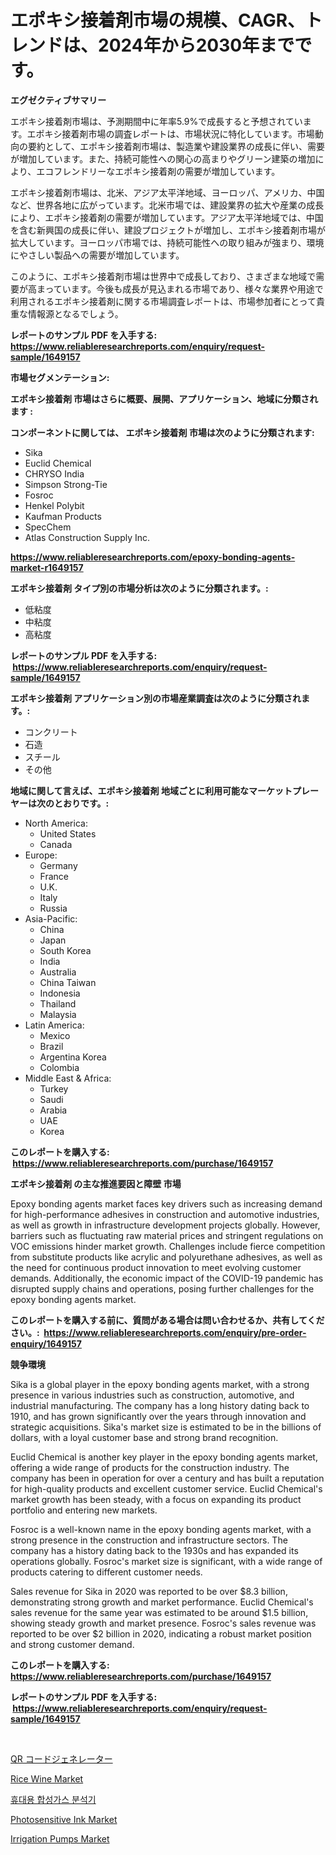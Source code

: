 <p><h1>エポキシ接着剤市場の規模、CAGR、トレンドは、2024年から2030年までです。</h1></p><p><strong>エグゼクティブサマリー</strong></p>
<p><p>エポキシ接着剤市場は、予測期間中に年率5.9%で成長すると予想されています。エポキシ接着剤市場の調査レポートは、市場状況に特化しています。市場動向の要約として、エポキシ接着剤市場は、製造業や建設業界の成長に伴い、需要が増加しています。また、持続可能性への関心の高まりやグリーン建築の増加により、エコフレンドリーなエポキシ接着剤の需要が増加しています。</p><p>エポキシ接着剤市場は、北米、アジア太平洋地域、ヨーロッパ、アメリカ、中国など、世界各地に広がっています。北米市場では、建設業界の拡大や産業の成長により、エポキシ接着剤の需要が増加しています。アジア太平洋地域では、中国を含む新興国の成長に伴い、建設プロジェクトが増加し、エポキシ接着剤市場が拡大しています。ヨーロッパ市場では、持続可能性への取り組みが強まり、環境にやさしい製品への需要が増加しています。</p><p>このように、エポキシ接着剤市場は世界中で成長しており、さまざまな地域で需要が高まっています。今後も成長が見込まれる市場であり、様々な業界や用途で利用されるエポキシ接着剤に関する市場調査レポートは、市場参加者にとって貴重な情報源となるでしょう。</p></p>
<p><strong>レポートのサンプル PDF を入手する: <a href="https://www.reliableresearchreports.com/enquiry/request-sample/1649157">https://www.reliableresearchreports.com/enquiry/request-sample/1649157</a></strong></p>
<p><strong>市場セグメンテーション:</strong></p>
<p><strong> エポキシ接着剤 市場はさらに概要、展開、アプリケーション、地域に分類されます :</strong></p>
<p><strong>コンポーネントに関しては、 エポキシ接着剤 市場は次のように分類されます: &nbsp;</strong></p>
<p><ul><li>Sika</li><li>Euclid Chemical</li><li>CHRYSO India</li><li>Simpson Strong-Tie</li><li>Fosroc</li><li>Henkel Polybit</li><li>Kaufman Products</li><li>SpecChem</li><li>Atlas Construction Supply Inc.</li></ul></p>
<p><strong><a href="https://www.reliableresearchreports.com/epoxy-bonding-agents-market-r1649157">https://www.reliableresearchreports.com/epoxy-bonding-agents-market-r1649157</a></strong></p>
<p><strong> エポキシ接着剤 タイプ別の市場分析は次のように分類されます。:</strong></p>
<p><ul><li>低粘度</li><li>中粘度</li><li>高粘度</li></ul></p>
<p><strong>レポートのサンプル PDF を入手する: &nbsp;<a href="https://www.reliableresearchreports.com/enquiry/request-sample/1649157">https://www.reliableresearchreports.com/enquiry/request-sample/1649157</a></strong></p>
<p><strong> エポキシ接着剤 アプリケーション別の市場産業調査は次のように分類されます。:</strong></p>
<p><ul><li>コンクリート</li><li>石造</li><li>スチール</li><li>その他</li></ul></p>
<p><strong>地域に関して言えば、エポキシ接着剤 地域ごとに利用可能なマーケットプレーヤーは次のとおりです。:</strong></p>
<p><ul>
    <li>
        North America:
        <ul>
            <li>United States</li>
            <li>Canada</li>
        </ul>
    </li>
    <li>
        Europe:
        <ul>
            <li>Germany</li>
            <li>France</li>
            <li>U.K.</li>
            <li>Italy</li>
            <li>Russia</li>
        </ul>
    </li>
    <li>
        Asia-Pacific:
        <ul>
            <li>China</li>
            <li>Japan</li>
            <li>South Korea</li>
            <li>India</li>
            <li>Australia</li>
            <li>China Taiwan</li>
            <li>Indonesia</li>
            <li>Thailand</li>
            <li>Malaysia</li>
        </ul>
    </li>
    <li>
        Latin America:
        <ul>
            <li>Mexico</li>
            <li>Brazil</li>
            <li>Argentina Korea</li>
            <li>Colombia</li>
        </ul>
    </li>
    <li>
        Middle East & Africa:
        <ul>
            <li>Turkey</li>
            <li>Saudi</li>
            <li>Arabia</li>
            <li>UAE</li>
            <li>Korea</li>
        </ul>
    </li>
    </ul></p>
<p><strong>このレポートを購入する: &nbsp;<a href="https://www.reliableresearchreports.com/purchase/1649157">https://www.reliableresearchreports.com/purchase/1649157</a></strong></p>
<p><strong>エポキシ接着剤 の主な推進要因と障壁 市場</strong></p>
<p><p>Epoxy bonding agents market faces key drivers such as increasing demand for high-performance adhesives in construction and automotive industries, as well as growth in infrastructure development projects globally. However, barriers such as fluctuating raw material prices and stringent regulations on VOC emissions hinder market growth. Challenges include fierce competition from substitute products like acrylic and polyurethane adhesives, as well as the need for continuous product innovation to meet evolving customer demands. Additionally, the economic impact of the COVID-19 pandemic has disrupted supply chains and operations, posing further challenges for the epoxy bonding agents market.</p></p>
<p><strong>このレポートを購入する前に、質問がある場合は問い合わせるか、共有してください。:&nbsp; <a href="https://www.reliableresearchreports.com/enquiry/pre-order-enquiry/1649157">https://www.reliableresearchreports.com/enquiry/pre-order-enquiry/1649157</a></strong></p>
<p><strong>競争環境</strong></p>
<p><p>Sika is a global player in the epoxy bonding agents market, with a strong presence in various industries such as construction, automotive, and industrial manufacturing. The company has a long history dating back to 1910, and has grown significantly over the years through innovation and strategic acquisitions. Sika's market size is estimated to be in the billions of dollars, with a loyal customer base and strong brand recognition.</p><p>Euclid Chemical is another key player in the epoxy bonding agents market, offering a wide range of products for the construction industry. The company has been in operation for over a century and has built a reputation for high-quality products and excellent customer service. Euclid Chemical's market growth has been steady, with a focus on expanding its product portfolio and entering new markets.</p><p>Fosroc is a well-known name in the epoxy bonding agents market, with a strong presence in the construction and infrastructure sectors. The company has a history dating back to the 1930s and has expanded its operations globally. Fosroc's market size is significant, with a wide range of products catering to different customer needs.</p><p>Sales revenue for Sika in 2020 was reported to be over $8.3 billion, demonstrating strong growth and market performance. Euclid Chemical's sales revenue for the same year was estimated to be around $1.5 billion, showing steady growth and market presence. Fosroc's sales revenue was reported to be over $2 billion in 2020, indicating a robust market position and strong customer demand.</p></p>
<p><strong>このレポートを購入する: &nbsp; <a href="https://www.reliableresearchreports.com/purchase/1649157">https://www.reliableresearchreports.com/purchase/1649157</a></strong></p>
<p><strong>レポートのサンプル PDF を入手する: &nbsp;<a href="https://www.reliableresearchreports.com/enquiry/request-sample/1649157">https://www.reliableresearchreports.com/enquiry/request-sample/1649157</a></strong><strong></strong></p>
<p>&nbsp;</p>
<p><p><a href="https://github.com/bevdtkn4419963/Market-Research-Report-List-1/blob/main/737215828477.md">QR コードジェネレーター</a></p><p><a href="https://iodized-pantydraco-05c.notion.site/Rice-Wine-Market-Insight-Market-Trends-Growth-Forecasted-from-2024-TO-2031-f6e8a4ee90c14d8395c3caeaada50e9d">Rice Wine Market</a></p><p><a href="https://github.com/vsoq0zknh59/Market-Research-Report-List-1/blob/main/165992825931.md">휴대용 합성가스 분석기</a></p><p><a href="https://issuu.com/reportprime-2/docs/photosensitive-ink-market-size-2030.pptx">Photosensitive Ink Market</a></p><p><a href="https://github.com/globismark/Market-Research-Report-List-2/blob/main/irrigation-pumps-market.md">Irrigation Pumps Market</a></p></p>